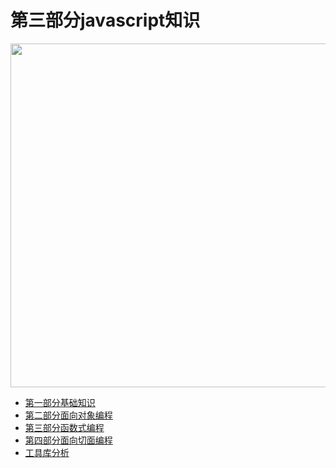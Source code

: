 # 第三部分javascript知识
 
<image src="https://github.com/MarsPen/-notes-summary/blob/master/images/javaScript.png" width="550"></image>

* [第一部分基础知识][1]
* [第二部分面向对象编程][2]
* [第三部分函数式编程][3]
* [第四部分面向切面编程][4]
* [工具库分析][5]


[1]: https://github.com/MarsPen/-notes-summary/blob/master/javascript/base.md
[2]: https://github.com/MarsPen/-notes-summary/blob/master/javascript/oop.md
[3]: https://github.com/MarsPen/-notes-summary/blob/master/javascript/function.md
[4]: https://github.com/MarsPen/-notes-summary/blob/master/javascript/aop.md
[5]: https://github.com/MarsPen/-notes-summary/blob/master/javascript/unit.md